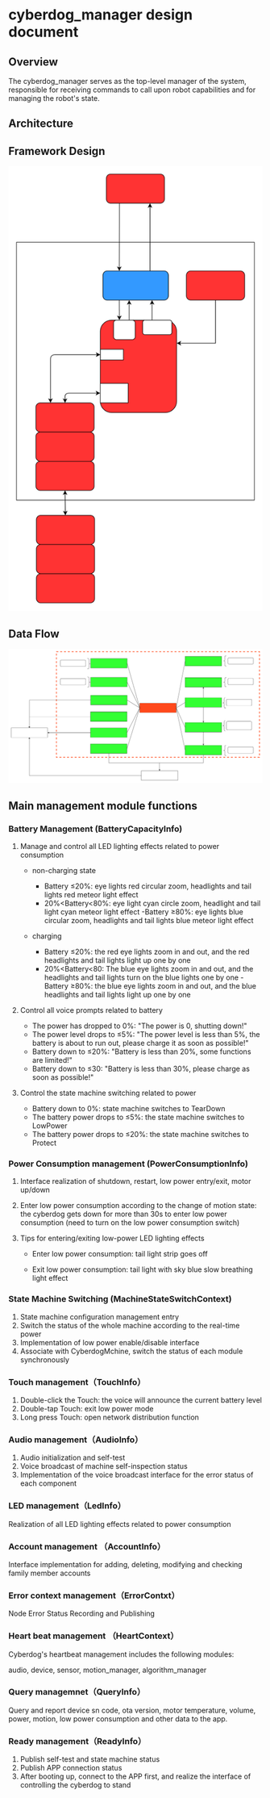 # cyberdog_manager design document


## Overview
The cyberdog_manager serves as the top-level manager of the system, responsible for receiving commands to call upon robot capabilities and for managing the robot's state.
## Architecture
## Framework Design
![](./image/cyberdog_manager/cyberdog_manager_architecture_en.svg)
## Data Flow
![](./image/cyberdog_manager/cyberdog_manager_data_flow_en.svg)
## Main management module functions
### Battery Management  (BatteryCapacityInfo)
1. Manage and control all LED lighting effects related to power consumption
   - non-charging state
     - Battery ≤20%: eye lights red circular zoom, headlights and tail lights red meteor light effect
     - 20%<Battery<80%: eye light cyan circle zoom, headlight and tail light cyan meteor light effect
     -Battery ≥80%: eye lights blue circular zoom, headlights and tail lights blue meteor light effect

   - charging
     - Battery ≤20%: the red eye lights zoom in and out, and the red headlights and tail lights light up one by one
     - 20%<Battery<80: The blue eye lights zoom in and out, and the headlights and tail lights turn on the blue lights one by one
     -Battery ≥80%: the blue eye lights zoom in and out, and the blue headlights and tail lights light up one by one
2. Control all voice prompts related to battery

    - The power has dropped to 0%: "The power is 0, shutting down!"
    - The power level drops to ≤5%: "The power level is less than 5%, the battery is about to run out, please charge it as soon as possible!"
    - Battery down to ≤20%: "Battery is less than 20%, some functions are limited!"
    - Battery down to ≤30: "Battery is less than 30%, please charge as soon as possible!"

3. Control the state machine switching related to power

    - Battery down to 0%: state machine switches to TearDown
    - The battery power drops to ≤5%: the state machine switches to LowPower
    - The battery power drops to ≤20%: the state machine switches to Protect
### Power Consumption management (PowerConsumptionInfo)
1. Interface realization of shutdown, restart, low power entry/exit, motor up/down
2. Enter low power consumption according to the change of motion state: the cyberdog gets down for more than 30s to enter low power consumption (need to turn on the low power consumption switch)

3. Tips for entering/exiting low-power LED lighting effects

      - Enter low power consumption: tail light strip goes off

      - Exit low power consumption: tail light with sky blue slow breathing light effect
### State Machine Switching (MachineStateSwitchContext)
1. State machine configuration management entry
2. Switch the status of the whole machine according to the real-time power
3. Implementation of low power enable/disable interface
4. Associate with CyberdogMchine, switch the status of each module synchronously
### Touch management（TouchInfo）
1. Double-click the Touch: the voice will announce the current battery level
2. Double-tap Touch: exit low power mode
3. Long press Touch: open network distribution function
### Audio management（AudioInfo）
1. Audio initialization and self-test
2. Voice broadcast of machine self-inspection status
3. Implementation of the voice broadcast interface for the error status of each component
### LED management（LedInfo）
Realization of all LED lighting effects related to power consumption

### Account management （AccountInfo）
Interface implementation for adding, deleting, modifying and checking family member accounts

### Error context management（ErrorContxt）
Node Error Status Recording and Publishing

### Heart beat management  （HeartContext）
Cyberdog's heartbeat management includes the following modules:

audio, device, sensor, motion_manager, algorithm_manager

###  Query managemnet（QueryInfo）
Query and report device sn code, ota version, motor temperature, volume, power, motion, low power consumption and other data to the app.

### Ready management（ReadyInfo）
1. Publish self-test and state machine status
2. Publish APP connection status
3. After booting up, connect to the APP first, and realize the interface of controlling the cyberdog to stand

